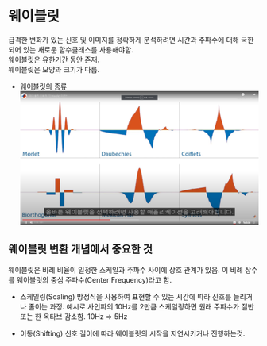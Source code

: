# 웨이블릿
급격한 변화가 있는 신호 및 이미지를 정확하게 분석하려면 시간과 주파수에
대해 국한되어 있는 새로운 함수클래스를 사용해야함.<br>
웨이블릿은 유한기간 동안 존재.<br>
웨이블릿은 모양과 크기가 다름. <br>
- 웨이블릿의 종류
![](2021-06-06-19-20-11.png)

## 웨이블릿 변환 개념에서 중요한 것
웨이블릿은 비례 비율이 일정한 스케일과 주파수 사이에 상호 관계가 있음.
이 비례 상수를 웨이블릿의 중심 주파수(Center Frequency)라고 함.<br>
- 스케일링(Scaling)
방정식을 사용하여 표현할 수 있는 시간에 따라 신호를 늘리거나 줄이는 과정.
예시로 사인파의 10Hz를 2만큼 스케일링하면 원래 주파수가 절반 또는 한 옥타브 감소함. 10Hz => 5Hz


- 이동(Shifting)
신호 길이에 따라 웨이블릿의 시작을 지연시키거나 진행하는것.<br>
